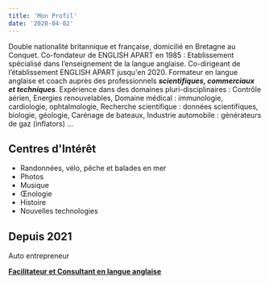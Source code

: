 ```yaml
---
title: 'Mon Profil'
date: '2020-04-02'
---
```


Double nationalité britannique et française, domicilié en Bretagne au Conquet.
Co-fondateur de ENGLISH APART en 1985 : Etablissement spécialisé dans l’enseignement de la langue
anglaise.
Co-dirigeant de l’établissement ENGLISH APART jusqu'en 2020.
Formateur en langue anglaise et coach auprès des professionnels ***scientifiques, commerciaux et
techniques***.
Expérience dans des domaines pluri-disciplinaires : 
Contrôle aérien, Energies renouvelables, 
Domaine médical : immunologie, cardiologie, ophtalmologie, 
Recherche scientifique : données scientifiques, biologie, géologie, 
Carénage de bateaux, Industrie automobile : générateurs de gaz (inflators) ...

## Centres d'Intérêt

- Randonnées, vélo, pêche et balades en mer
- Photos
- Musique
- Œnologie
- Histoire
- Nouvelles technologies

## Depuis 2021

Auto entrepreneur

[**Facilitateur et Consultant en langue anglaise**](/#services)
